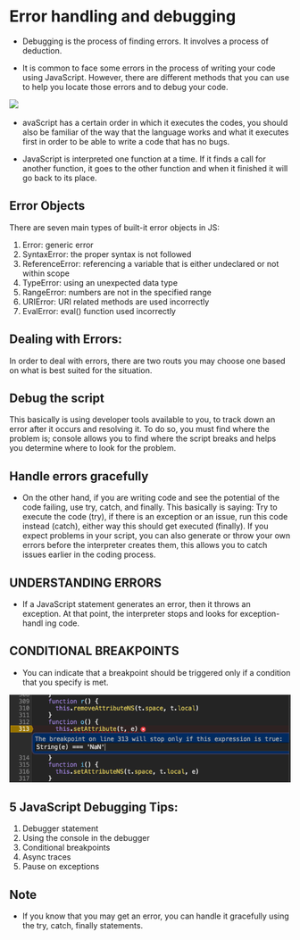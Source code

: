 # Error handling and debugging
- Debugging is the process of finding errors. It involves a process of deduction. 

- It is common to face some errors in the process of writing your code using JavaScript. However, there are different methods that you can use to help you locate those errors and to debug your code.

![](https://www.toolsqa.com/wp-content/uploads/2020/05/ERROR-HANDLING-IN-JAVASCRIPT.jpg)

- avaScript has a certain order in which it executes the codes, you should also be familiar of the way that the language works and what it executes first in order to be able to write a code that has no bugs.


- JavaScript is interpreted one function at a time. If it finds a call for another function, it goes to the other function and when it finished it will go back to its place.

## Error Objects
There are seven main types of built-it error objects in JS:

1. Error: generic error
2. SyntaxError: the proper syntax is not followed
3. ReferenceError: referencing a variable that is either undeclared or not within scope
4. TypeError: using an unexpected data type
5. RangeError: numbers are not in the specified range
6. URIError: URI related methods are used incorrectly
7. EvalError: eval() function used incorrectly

## Dealing with Errors:
In order to deal with errors, there are two routs you may choose one based on what is best suited for the situation.

## Debug the script
This basically is using developer tools available to you, to track down an error after it occurs and resolving it. To do so, you must find where the problem is; console allows you to find where the script breaks and helps you determine where to look for the problem. 

## Handle errors gracefully
- On the other hand, if you are writing code and see the potential of the code failing, use try, catch, and finally. This basically is saying: Try to execute the code (try), if there is an exception or an issue, run this code instead (catch), either way this should get executed (finally). If you expect problems in your script, you can also generate or throw your own errors before the interpreter creates them, this allows you to catch issues earlier in the coding process.

## UNDERSTANDING ERRORS
- If a JavaScript statement generates an error, then it throws an exception.
At that point, the interpreter stops and looks for exception-handl ing code. 

## CONDITIONAL BREAKPOINTS 
- You can indicate that a breakpoint should be triggered only if a condition that you specify is met.

![](https://raw.githubusercontent.com/bahmutov/bahmutov.github.io/master/images/conditional-breakpoint.png)

## 5 JavaScript Debugging Tips:

1. Debugger statement
2. Using the console in the debugger
3. Conditional breakpoints
4. Async traces
5. Pause on exceptions 

## Note
- If you know that you may get an error, you can handle it gracefully using the try, catch, finally statements. 
